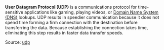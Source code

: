 **User Datagram Protocol (UDP)** is a communications protocol for time-sensitive applications like gaming, playing videos, or [Domain Name System (DNS)](https://www.fortinet.com/resources/cyberglossary/what-is-dns) lookups. UDP results in speedier communication because it does not spend time forming a firm connection with the destination before transferring the data. Because establishing the connection takes time, eliminating this step results in faster data transfer speeds.

Source: [udp](https://www.fortinet.com/resources/cyberglossary/user-datagram-protocol-udp)